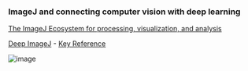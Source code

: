 ### ImageJ and connecting computer vision with deep learning

[The ImageJ Ecosystem for processing, visualization, and analysis](https://pmc.ncbi.nlm.nih.gov/articles/PMC7737784/)

[Deep ImageJ](https://deepimagej.github.io) - [Key Reference](https://www.nature.com/articles/s41592-021-01262-9.epdf?sharing_token=gFbjdF-nflWTb11ulG7OwdRgN0jAjWel9jnR3ZoTv0NeCGAajxJJG9eNeKTuUDwD-rhKcp8lM5VPvscQ0aFZy_yWdNcPyVNt0r-ShB4cf_G0kZMRVgOoeQL6iHxScPIXcfKgBxgePB7jIMAk0K2zQk6TrnarJenPJemoyfnA4ts%3D)

![image](https://github.com/user-attachments/assets/851c0d53-8635-4cc2-bb01-7feb1e6cafad)
